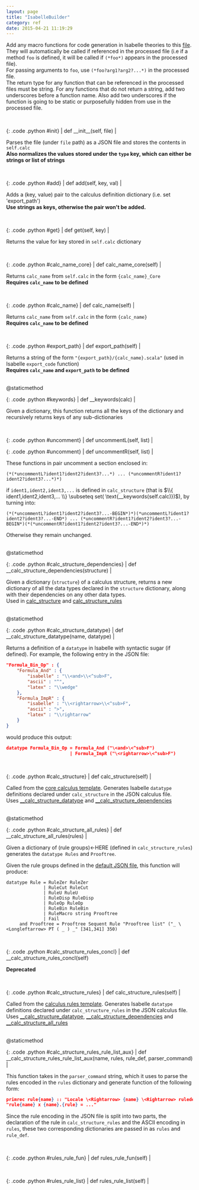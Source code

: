 ```yaml
---
layout: page
title: "IsabelleBuilder"
category: ref
date: 2015-04-21 11:19:29
---
```

Add any macro functions for code generation in Isabelle theories to this [file](https://github.com/goodlyrottenapple/calculus-toolbox/blob/master/tools/isabuilder.py). They will automatically be called if referenced in the processed file (i.e if a method `foo` is defined, it will be called if `(*foo*)` appears in the processed file).  
For passing arguments to `foo`, use `(*foo?arg1?arg2?...*)` in the processed file.  
The return type for any function that can be referenced in the processed files must be string. For any functions that do not return a string, add two underscores before a function name. Also add two underscores if the function is going to be static or purposefully hidden from use in the processed file.

<br>

{: .code .python #init}
| def \_\_init\_\_(self, file) |

Parses the file (under `file` path) as a JSON file and stores the contents in `self.calc`  
__Also normalizes the values stored under the `type` key, which can either be strings or list of strings__

<br>

{: .code .python #add}
| def add(self, key, val) |

Adds a (key, value) pair to the calculus definition dictionary (i.e. set 'export_path')  
__Use strings as keys, otherwise the pair won't be added.__

<br>

{: .code .python #get}
| def get(self, key) |

Returns the value for key stored in `self.calc` dictionary

<br>

{: .code .python #calc_name_core}
| def calc_name_core(self) |

Returns `calc_name` from `self.calc` in the form `{calc_name}_Core`  
__Requires `calc_name` to be defined__

<br>

{: .code .python #calc_name}
| def calc_name(self) |

Returns `calc_name` from `self.calc` in the form `{calc_name}`  
__Requires `calc_name` to be defined__


<br>

{: .code .python #export_path}
| def export_path(self) |

Returns a string of the form `"{export_path}/{calc_name}.scala"` (used in Isabelle `export_code` function)  
__Requires `calc_name` and `export_path` to be defined__

<br>

<div class="code">@staticmethod</div>

{: .code .python #keywords}
| def __keywords(calc) |

Given a dictionary, this function returns all the keys of the dictionary and recursively returns keys of any sub-dictionaries

<br>

{: .code .python #uncomment}
| def uncommentL(self, list) |

{: .code .python #uncomment}
| def uncommentR(self, list) |

These functions in pair uncomment a section enclosed in:

~~~
(*(*uncommentL?ident1?ident2?ident3?...*) ... (*uncommentR?ident1?ident2?ident3?...*)*)
~~~

if `ident1,ident2,ident3,...` is defined in `calc_structure` (that is $\\{ ident1,ident2,ident3,... \\} \subseteq set( \text{__keywords(self.calc)})$), by turning into:

~~~
(*(*uncommentL?ident1?ident2?ident3?...-BEGIN*)*)(*uncommentL?ident1?ident2?ident3?...-END*) ... (*uncommentR?ident1?ident2?ident3?...-BEGIN*)(*(*uncommentR?ident1?ident2?ident3?...-END*)*)
~~~

Otherwise they remain unchanged.

<br>

<div class="code">@staticmethod</div>

{: .code .python #calc_structure_dependencies}
| def __calc_structure_dependencies(structure) |

Given a dictionary (`structure`) of a calculus structure, returns a new dictionary of all the data types declared in the `structure` dictionary, along with their dependencies on any other data types.  
Used in [calc_structure](#calc_structure) and [calc_structure_rules](#calc_structure_rules)

<br>

<div class="code">@staticmethod</div>

{: .code .python #calc_structure_datatype}
| def __calc_structure_datatype(name, datatype) |

Returns a definition of a `datatype` in Isabelle with syntactic sugar (if defined).
For example, the following entry in the JSON file:

~~~json
"Formula_Bin_Op" : {
    "Formula_And" : {
        "isabelle" : "\\<and>\\<^sub>F",
        "ascii" : "^",
        "latex" : "\\wedge"
    },
    "Formula_ImpR" : {
        "isabelle" : "\\<rightarrow>\\<^sub>F",
        "ascii" : ">",
        "latex" : "\\rightarrow"
    }
}
~~~

would produce this output:

~~~json
datatype Formula_Bin_Op = Formula_And ("\<and>\<^sub>F")
                        | Formula_ImpR ("\<rightarrow>\<^sub>F")
~~~


<br>

{: .code .python #calc_structure}
| def calc_structure(self) |

Called from the [core calculus template](https://github.com/goodlyrottenapple/calculus-toolbox/blob/master/template/Calc_Core.thy). Generates Isabelle `datatype` definitions declared under `calc_structure` in the JSON calculus file.  
Uses [__calc_structure_datatype](#calc_structure_datatype) and [__calc_structure_dependencies](#calc_structure_dependencies)

<br>

<div class="code">@staticmethod</div>

{: .code .python #calc_structure_all_rules}
| def __calc_structure_all_rules(rules) |

Given a dictionary of (rule groups)<-HERE (defined in `calc_structure_rules`) generates the `datatype Rules` and `Prooftree`.

Given the rule groups defined in the [default JSON file](https://github.com/goodlyrottenapple/calculus-toolbox/blob/master/default.json), this function will produce:

~~~isabelle
datatype Rule = RuleZer RuleZer
              | RuleCut RuleCut
              | RuleU RuleU
              | RuleDisp RuleDisp
              | RuleOp RuleOp
              | RuleBin RuleBin
              | RuleMacro string Prooftree
              | Fail
     and Prooftree = Prooftree Sequent Rule "Prooftree list" ("_ \<Longleftarrow> PT ( _ ) _" [341,341] 350)
~~~

<br>

{: .code .python #calc_structure_rules_concl}
| def __calc_structure_rules_concl(self)

__Deprecated__

<br>

{: .code .python #calc_structure_rules}
| def calc_structure_rules(self) |

Called from the [calculus rules template](https://github.com/goodlyrottenapple/calculus-toolbox/blob/master/template/Calc_Rules.thy). Generates Isabelle `datatype` definitions declared under `calc_structure_rules` in the JSON calculus file.    
Uses [__calc_structure_datatype](#calc_structure_datatype), [__calc_structure_dependencies](#calc_structure_dependencies) and [__calc_structure_all_rules](#calc_structure_all_rules)

<br>

<div class="code">@staticmethod</div>

{: .code .python #calc_structure_rules_rule_list_aux}
| def __calc_structure_rules_rule_list_aux(name, rules, rule_def, parser_command) |

This function takes in the `parser_command` string, which it uses to parse the rules encoded in the `rules` dictionary and generate function of the following form:

~~~json
primrec rule{name} :: "Locale \<Rightarrow> {name} \<Rightarrow> ruleder" where
"rule{name} x {name}.{rule} = ..."
~~~

Since the rule encoding in the JSON file is split into two parts, the declaration of the rule in `calc_structure_rules` and the ASCII encoding in `rules`, these two corresponding dictionaries are passed in as `rules` and `rule_def`.

<br>

{: .code .python #rules_rule_fun}
| def rules_rule_fun(self) |

<br>

{: .code .python #rules_rule_list}
| def rules_rule_list(self) |

<br>
